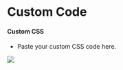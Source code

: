 # Custom Code

#### Custom CSS

* Paste your custom CSS code here.

![](http://transvelo.github.io/docs/electro/images/theme-options-customcode.png)

